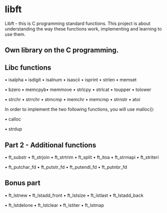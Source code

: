 # libft

Libft  - this is C programming standard functions. This project is about understanding the way these functions work,
implementing and learning to use them.

## Own library on the C programming.

## Libc functions

• isalpha • isdigit • isalnum • isascii • isprint • strlen • memset

• bzero • memcpyb• memmove • strlcpy • strlcat • toupper • tolower

• strchr • strrchr • strncmp • memchr • memcmp • strnstr • atoi

In order to implement the two following functions, you will use malloc():

• calloc

• strdup


## Part 2 - Additional functions

• ft_substr • ft_strjoin • ft_strtrim • ft_split • ft_itoa • ft_strmapi • ft_striteri 

• ft_putchar_fd • ft_putstr_fd • ft_putendl_fd • ft_putnbr_fd

## Bonus part

• ft_lstnew • ft_lstadd_front • ft_lstsize • ft_lstlast • ft_lstadd_back 

• ft_lstdelone • ft_lstclear • ft_lstiter • ft_lstmap
